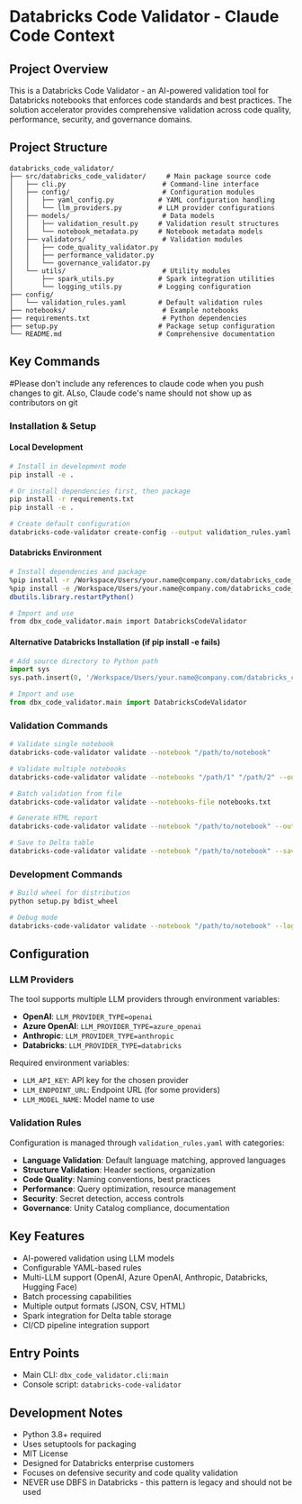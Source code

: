 # Databricks Code Validator - Claude Code Context

## Project Overview
This is a Databricks Code Validator - an AI-powered validation tool for Databricks notebooks that enforces code standards and best practices. The solution accelerator provides comprehensive validation across code quality, performance, security, and governance domains.

## Project Structure
```
databricks_code_validator/
├── src/databricks_code_validator/     # Main package source code
│   ├── cli.py                        # Command-line interface
│   ├── config/                       # Configuration modules
│   │   ├── yaml_config.py           # YAML configuration handling
│   │   └── llm_providers.py         # LLM provider configurations
│   ├── models/                       # Data models
│   │   ├── validation_result.py     # Validation result structures
│   │   └── notebook_metadata.py     # Notebook metadata models
│   ├── validators/                   # Validation modules
│   │   ├── code_quality_validator.py
│   │   ├── performance_validator.py
│   │   └── governance_validator.py
│   └── utils/                        # Utility modules
│       ├── spark_utils.py           # Spark integration utilities
│       └── logging_utils.py         # Logging configuration
├── config/
│   └── validation_rules.yaml        # Default validation rules
├── notebooks/                        # Example notebooks
├── requirements.txt                  # Python dependencies
├── setup.py                         # Package setup configuration
└── README.md                        # Comprehensive documentation
```

## Key Commands

#Please don't include any references to claude code when you push changes to git. ALso, Claude code's name should not show up as contributors on git

### Installation & Setup

#### Local Development
```bash
# Install in development mode
pip install -e .

# Or install dependencies first, then package
pip install -r requirements.txt
pip install -e .

# Create default configuration
databricks-code-validator create-config --output validation_rules.yaml
```

#### Databricks Environment
```bash
# Install dependencies and package
%pip install -r /Workspace/Users/your.name@company.com/databricks_code_validator/requirements.txt
%pip install -e /Workspace/Users/your.name@company.com/databricks_code_validator/
dbutils.library.restartPython()

# Import and use
from dbx_code_validator.main import DatabricksCodeValidator
```

#### Alternative Databricks Installation (if pip install -e fails)
```python
# Add source directory to Python path
import sys
sys.path.insert(0, '/Workspace/Users/your.name@company.com/databricks_code_validator/src')

# Import and use
from dbx_code_validator.main import DatabricksCodeValidator
```

### Validation Commands
```bash
# Validate single notebook
databricks-code-validator validate --notebook "/path/to/notebook"

# Validate multiple notebooks
databricks-code-validator validate --notebooks "/path/1" "/path/2" --output results.json

# Batch validation from file
databricks-code-validator validate --notebooks-file notebooks.txt

# Generate HTML report
databricks-code-validator validate --notebook "/path/to/notebook" --output report.html --format html

# Save to Delta table
databricks-code-validator validate --notebook "/path/to/notebook" --save-to-table validation_results
```

### Development Commands
```bash
# Build wheel for distribution
python setup.py bdist_wheel

# Debug mode
databricks-code-validator validate --notebook "/path/to/notebook" --log-level DEBUG
```

## Configuration

### LLM Providers
The tool supports multiple LLM providers through environment variables:

- **OpenAI**: `LLM_PROVIDER_TYPE=openai`
- **Azure OpenAI**: `LLM_PROVIDER_TYPE=azure_openai`
- **Anthropic**: `LLM_PROVIDER_TYPE=anthropic`
- **Databricks**: `LLM_PROVIDER_TYPE=databricks`

Required environment variables:
- `LLM_API_KEY`: API key for the chosen provider
- `LLM_ENDPOINT_URL`: Endpoint URL (for some providers)
- `LLM_MODEL_NAME`: Model name to use

### Validation Rules
Configuration is managed through `validation_rules.yaml` with categories:
- **Language Validation**: Default language matching, approved languages
- **Structure Validation**: Header sections, organization
- **Code Quality**: Naming conventions, best practices
- **Performance**: Query optimization, resource management
- **Security**: Secret detection, access controls
- **Governance**: Unity Catalog compliance, documentation

## Key Features
- AI-powered validation using LLM models
- Configurable YAML-based rules
- Multi-LLM support (OpenAI, Azure OpenAI, Anthropic, Databricks, Hugging Face)
- Batch processing capabilities
- Multiple output formats (JSON, CSV, HTML)
- Spark integration for Delta table storage
- CI/CD pipeline integration support

## Entry Points
- Main CLI: `dbx_code_validator.cli:main`
- Console script: `databricks-code-validator`

## Development Notes
- Python 3.8+ required
- Uses setuptools for packaging
- MIT License
- Designed for Databricks enterprise customers
- Focuses on defensive security and code quality validation
- NEVER use DBFS in Databricks - this pattern is legacy and should not be used
